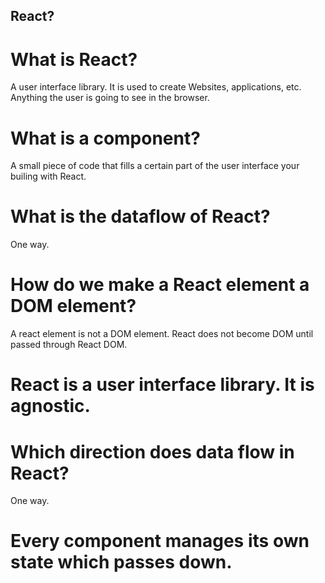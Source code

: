 ## React?

# What is React?
A user interface library. It is used to create Websites, applications, etc. Anything the user is going to see in the browser.

# What is a component?
A small piece of code that fills a certain part of the user interface your builing with React.

# What is the dataflow of React?
One way.

# How do we make a React element a DOM element?
A react element is not a DOM element.  React does not become DOM until passed through React DOM.

# React is a user interface library.  It is agnostic.

# Which direction does data flow in React?
One way.

# Every component manages its own state which passes down.
